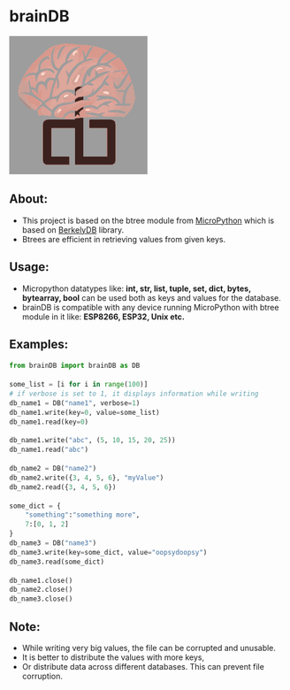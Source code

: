 # brainDB
![alt text](https://github.com/schikani/brainDB/blob/main/brainDB.png)

## About:
* This project is based on the btree module from [MicroPython](https://github.com/micropython/micropython) which is based on [BerkelyDB](https://www.oracle.com/database/technologies/related/berkeleydb.html) library.
* Btrees are efficient in retrieving values from given keys.

## Usage:
* Micropython datatypes like: **int, str, list, tuple, set, dict, bytes, bytearray, bool** can be used both as keys and values for the database.
* brainDB is compatible with any device running MicroPython with btree module in it like: **ESP8266, ESP32, Unix etc.**

## Examples:
```python
from brainDB import brainDB as DB

some_list = [i for i in range(100)]
# if verbose is set to 1, it displays information while writing
db_name1 = DB("name1", verbose=1) 
db_name1.write(key=0, value=some_list)
db_name1.read(key=0)

db_name1.write("abc", (5, 10, 15, 20, 25))
db_name1.read("abc")

db_name2 = DB("name2")
db_name2.write({3, 4, 5, 6}, "myValue")
db_name2.read({3, 4, 5, 6})

some_dict = {
    "something":"something more",
    7:[0, 1, 2]
}
db_name3 = DB("name3")
db_name3.write(key=some_dict, value="oopsydoopsy")
db_name3.read(some_dict)

db_name1.close()
db_name2.close()
db_name3.close()
```

## Note:
* While writing very big values, the file can be corrupted and unusable.
* It is better to distribute the values with more keys,
* Or distribute data across different databases. This can prevent file corruption.
